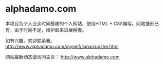 # alphadamo.com
本项目为个人业余时间搭建的个人网站，使用HTML + CSS编写。网站雏形已有，由于时间不足，维护起来进展稍慢。

如有兴趣，欢迎联系我。 http://www.alphadamo.com/myself/lianxizuozhe.html

网站最新动态请访问主页： http://www.alphadamo.com
